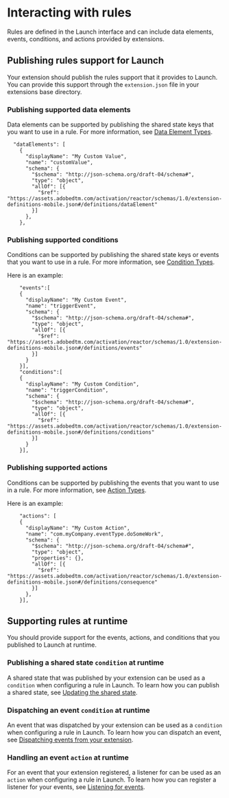 # Interacting with rules

Rules are defined in the Launch interface and can include data elements, events, conditions, and actions provided by extensions.

## Publishing rules support for Launch

Your extension should publish the rules support that it provides to Launch. You can provide this support through the `extension.json` file in your extensions base directory.

### Publishing supported data elements

Data elements can be supported by publishing the shared state keys that you want to use in a rule. For more information, see [Data Element Types](https://developer.adobelaunch.com/extensions/reference/data-element-types/).

```text
  "dataElements": [
    {
      "displayName": "My Custom Value",
      "name": "customValue",
      "schema": {
        "$schema": "http://json-schema.org/draft-04/schema#",
        "type": "object",
        "allOf": [{
          "$ref": "https://assets.adobedtm.com/activation/reactor/schemas/1.0/extension-definitions-mobile.json#/definitions/dataElement"
        }]
      },
    },
```

### Publishing supported conditions

Conditions can be supported by publishing the shared state keys or events that you want to use in a rule. For more information, see [Condition Types](https://developer.adobelaunch.com/extensions/reference/condition-types/).

Here is an example:

```text
    "events":[
    {
      "displayName": "My Custom Event",
      "name": "triggerEvent",
      "schema": {
        "$schema": "http://json-schema.org/draft-04/schema#",
        "type": "object",
        "allOf": [{
          "$ref": "https://assets.adobedtm.com/activation/reactor/schemas/1.0/extension-definitions-mobile.json#/definitions/events"
        }]
      }
    }],
    "conditions":[
    {
      "displayName": "My Custom Condition",
      "name": "triggerCondition",
      "schema": {
        "$schema": "http://json-schema.org/draft-04/schema#",
        "type": "object",
        "allOf": [{
          "$ref": "https://assets.adobedtm.com/activation/reactor/schemas/1.0/extension-definitions-mobile.json#/definitions/conditions"
        }]
      }
    }],
```

### Publishing supported actions

Conditions can be supported by publishing the events that you want to use in a rule. For more information, see [Action Types](https://developer.adobelaunch.com/extensions/reference/action-types/).

Here is an example:

```text
    "actions": [
    {
      "displayName": "My Custom Action",
      "name": "com.myCompany.eventType.doSomeWork",
      "schema": {
        "$schema": "http://json-schema.org/draft-04/schema#",
        "type": "object",
        "properties": {},
        "allOf": [{
          "$ref": "https://assets.adobedtm.com/activation/reactor/schemas/1.0/extension-definitions-mobile.json#/definitions/consequence"
        }]
      },
    }],
```

## Supporting rules at runtime

You should provide support for the events, actions, and conditions that you published to Launch at runtime.

### Publishing a shared state `condition` at runtime

A shared state that was published by your extension can be used as a `condition` when configuring a rule in Launch. To learn how you can publish a shared state, see [Updating the shared state](https://aep-sdks.gitbook.io/docs/resources/building-mobile-extensions/updating-the-shared-state).

### Dispatching an event `condition` at runtime

An event that was dispatched by your extension can be used as a `condition` when configuring a rule in Launch. To learn how you can dispatch an event, see [Dispatching events from your extension](https://aep-sdks.gitbook.io/docs/resources/building-mobile-extensions/dispatching-events-from-your-extension).

### Handling an event `action` at runtime

For an event that your extension registered, a listener for can be used as an `action` when configuring a rule in Launch. To learn how you can register a listener for your events, see [Listening for events](https://aep-sdks.gitbook.io/docs/resources/building-mobile-extensions/event-listeners).

